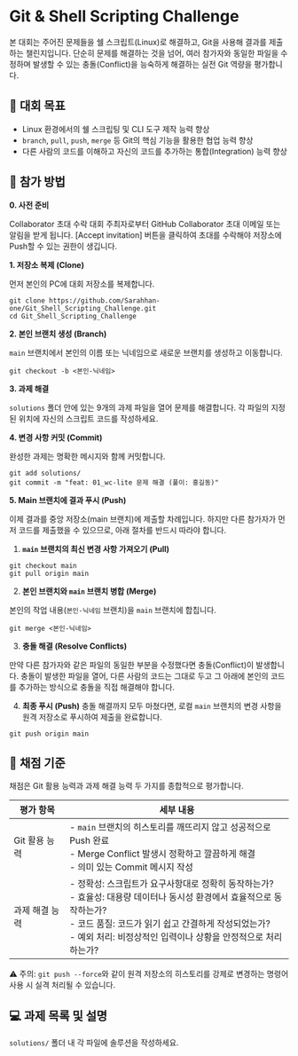 # Git & Shell Scripting Challenge 
본 대회는 주어진 문제들을 쉘 스크립트(Linux)로 해결하고, Git을 사용해 결과를 제출하는 챌린지입니다. 단순히 문제를 해결하는 것을 넘어, 여러 참가자와 동일한 파일을 수정하며 발생할 수 있는 충돌(Conflict)을 능숙하게 해결하는 실전 Git 역량을 평가합니다.

## 🎯 대회 목표
- Linux 환경에서의 쉘 스크립팅 및 CLI 도구 제작 능력 향상
- `branch`, `pull`, `push`, `merge` 등 Git의 핵심 기능을 활용한 협업 능력 향상
- 다른 사람의 코드를 이해하고 자신의 코드를 추가하는 통합(Integration) 능력 향상

## 📖 참가 방법

**0. 사전 준비**

Collaborator 초대 수락
대회 주최자로부터 GitHub Collaborator 초대 이메일 또는 알림을 받게 됩니다.
[Accept invitation] 버튼을 클릭하여 초대를 수락해야 저장소에 Push할 수 있는 권한이 생깁니다.

**1. 저장소 복제 (Clone)**
   
먼저 본인의 PC에 대회 저장소를 복제합니다.
```
git clone https://github.com/Sarahhan-one/Git_Shell_Scripting_Challenge.git
cd Git_Shell_Scripting_Challenge
```
**2. 본인 브랜치 생성 (Branch)**

`main` 브랜치에서 본인의 이름 또는 닉네임으로 새로운 브랜치를 생성하고 이동합니다.
```
git checkout -b <본인-닉네임>
```
**3. 과제 해결**

`solutions` 폴더 안에 있는 9개의 과제 파일을 열어 문제를 해결합니다. 각 파일의 지정된 위치에 자신의 스크립트 코드를 작성하세요.

**4. 변경 사항 커밋 (Commit)**

완성한 과제는 명확한 메시지와 함께 커밋합니다.
```
git add solutions/
git commit -m "feat: 01_wc-lite 문제 해결 (풀이: 홍길동)"
```

**5. Main 브랜치에 결과 푸시 (Push)**

이제 결과를 중앙 저장소(main 브랜치)에 제출할 차례입니다. 하지만 다른 참가자가 먼저 코드를 제출했을 수 있으므로, 아래 절차를 반드시 따라야 합니다.

  1. **`main` 브랜치의 최신 변경 사항 가져오기 (Pull)**
```
git checkout main
git pull origin main
```
  2. **본인 브랜치와 `main` 브랜치 병합 (Merge)**
  
본인의 작업 내용(`본인-닉네임` 브랜치)을 `main` 브랜치에 합칩니다.
```
git merge <본인-닉네임>
```

  3. **충돌 해결 (Resolve Conflicts)**
  
만약 다른 참가자와 같은 파일의 동일한 부분을 수정했다면 충돌(Conflict)이 발생합니다. 충돌이 발생한 파일을 열어, 다른 사람의 코드는 그대로 두고 그 아래에 본인의 코드를 추가하는 방식으로 충돌을 직접 해결해야 합니다.

  4. **최종 푸시 (Push)**
충돌 해결까지 모두 마쳤다면, 로컬 `main` 브랜치의 변경 사항을 원격 저장소로 푸시하여 제출을 완료합니다.
```
git push origin main
```

## 💯 채점 기준
채점은 Git 활용 능력과 과제 해결 능력 두 가지를 종합적으로 평가합니다.

| 평가 항목 | 세부 내용 | 
|----------|---------|
| Git 활용 능력 |- `main` 브랜치의 히스토리를 깨뜨리지 않고 성공적으로 Push 완료 <br> - Merge Conflict 발생시 정확하고 깔끔하게 해결 <br> - 의미 있는 Commit 메시지 작성 |
| 과제 해결 능력 |- 정확성: 스크립트가 요구사항대로 정확히 동작하는가? <br> - 효율성: 대용량 데이터나 동시성 환경에서 효율적으로 동작하는가? <br> - 코드 품질: 코드가 읽기 쉽고 간결하게 작성되었는가? <br> - 예외 처리: 비정상적인 입력이나 상황을 안정적으로 처리하는가? |

⚠️ 주의: `git push --force`와 같이 원격 저장소의 히스토리를 강제로 변경하는 명령어 사용 시 실격 처리될 수 있습니다.

## 💻 과제 목록 및 설명
`solutions/` 폴더 내 각 파일에 솔루션을 작성하세요.
